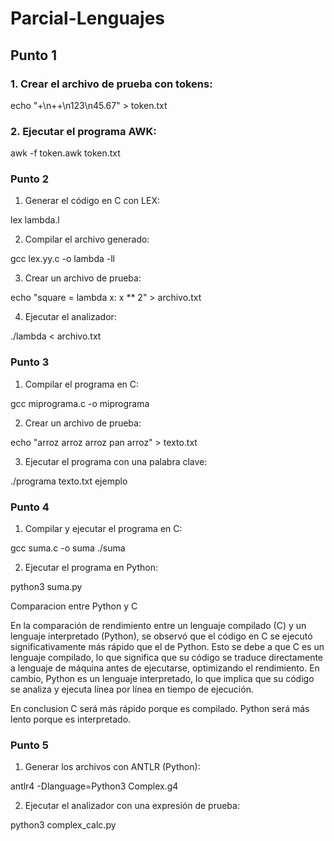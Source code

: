 # Parcial-Lenguajes

## Punto 1
 ### 1. Crear el archivo de prueba con tokens:

echo "+\n++\n123\n45.67" > token.txt

 ### 2. Ejecutar el programa AWK:

awk -f token.awk token.txt

### Punto 2

1. Generar el código en C con LEX:

lex lambda.l

2. Compilar el archivo generado:

gcc lex.yy.c -o lambda -ll

3. Crear un archivo de prueba:

echo "square = lambda x: x ** 2" > archivo.txt

4. Ejecutar el analizador:

./lambda < archivo.txt

### Punto 3 

1. Compilar el programa en C:

gcc miprograma.c -o miprograma

2. Crear un archivo de prueba:

echo "arroz arroz arroz pan arroz" > texto.txt

3. Ejecutar el programa con una palabra clave:

./programa texto.txt ejemplo

### Punto 4
1. Compilar y ejecutar el programa en C:

gcc suma.c -o suma
./suma

2. Ejecutar el programa en Python:

python3 suma.py

Comparacion entre Python y C

En la comparación de rendimiento entre un lenguaje compilado (C) y un lenguaje interpretado (Python), se observó que el código en C se ejecutó significativamente más rápido que el de Python. Esto se debe a que C es un lenguaje compilado, lo que significa que su código se traduce directamente a lenguaje de máquina antes de ejecutarse, optimizando el rendimiento. En cambio, Python es un lenguaje interpretado, lo que implica que su código se analiza y ejecuta línea por línea en tiempo de ejecución.

En conclusion C será más rápido porque es compilado.
Python será más lento porque es interpretado.


### Punto 5 

1. Generar los archivos con ANTLR (Python):

antlr4 -Dlanguage=Python3 Complex.g4

2. Ejecutar el analizador con una expresión de prueba:

python3 complex_calc.py


